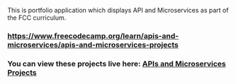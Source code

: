 
 This is portfolio application which displays API and Microservices as part of the FCC curriculum. 
### https://www.freecodecamp.org/learn/apis-and-microservices/apis-and-microservices-projects

### You can view these projects live here: [APIs and Microservices Projects](https://daveyc-programmer-portfolio.herokuapp.com/)
